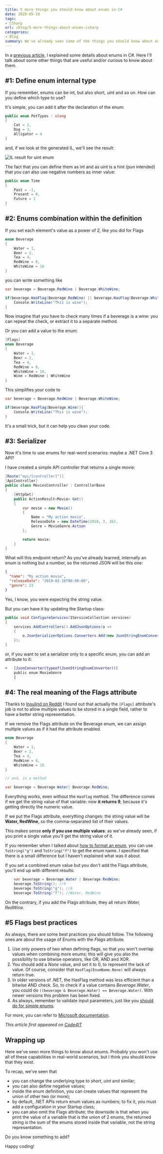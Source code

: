 ```yaml
---
title: 5 more things you should know about enums in C#
date: 2020-05-19
tags:
- CSharp
url: /blog/5-more-things-about-enums-csharp
categories:
- Blog
summary: We've already seen some of the things you should know about enums in C#. Here we'll dive into Flagged enumerations, serialization and so on.
---
```


In a [previous article](./5-things-enums-csharp "5 things you didn't know about enums in C#"), I explained some details about enums in C#. Here I'll talk about some other things that are useful and/or curious to know about them.

## #1: Define enum internal type

If you remember, enums can be int, but also short, uint and so on. How can you define which type to use?

It's simple, you can add it after the declaration of the enum:

```cs
public enum PetTypes : ulong
{
    Cat = 2,
    Dog = 3,
    Alligator = 4
}
```

and, if we look at the generated IL, we'll see the result:

![IL result for uint enum](./IL-int-with-uint-value.png "IL result for uint enum")

The fact that you can define them as int and as uint is a hint (pun intended) that you can also use negative numbers as inner value:

```cs
public enum Time
{
    Past = -1,
    Present = 0,
    Future = 1
}
```

## #2: Enums combination within the definition

If you set each element's value as a power of 2, like you did for Flags

```cs
enum Beverage
{
    Water = 1,
    Beer = 2,
    Tea = 4,
    RedWine = 8,
    WhiteWine = 16
}
```

you can write something like

```cs
var beverage = Beverage.RedWine | Beverage.WhiteWine;

if(beverage.HasFlag(Beverage.RedWine) || beverage.HasFlag(Beverage.WhiteWine)){
    Console.WriteLine("This is wine");
}
```

Now imagine that you have to check many times if a beverage is a wine: you can repeat the check, or extract it to a separate method.

Or you can add a value to the enum:

```cs
[Flags]
enum Beverage
{
    Water = 1,
    Beer = 2,
    Tea = 4,
    RedWine = 8,
    WhiteWine = 16,
    Wine = RedWine | WhiteWine
}
```

This simplifies your code to

```cs
var beverage = Beverage.RedWine | Beverage.WhiteWine;

if(beverage.HasFlag(Beverage.Wine)){
    Console.WriteLine("This is wine");
}
```

It's a small trick, but it can help you clean your code.

## #3: Serializer

Now it's time to use enums for real-word scenarios: maybe a .NET Core 3 API?

I have created a simple API controller that returns a single movie:

```cs
[Route("api/[controller]")]
[ApiController]
public class MoviesController : ControllerBase
{
    [HttpGet]
    public ActionResult<Movie> Get()
    {
        var movie = new Movie()
        {
            Name = "My action movie",
            ReleaseDate = new DateTime(2019, 3, 16),
            Genre = MovieGenre.Action
        };

        return movie;
    }
}
```

What will this endpoint return? As you've already learned, internally an enum is nothing but a number, so the returned JSON will be this one:

```json
{
  "name": "My action movie",
  "releaseDate": "2019-03-16T00:00:00",
  "genre": 23
}
```

Yes, I know, you were expecting the string value.

But you can have it by updating the Startup class:

```cs
public void ConfigureServices(IServiceCollection services)
{
    services.AddControllers().AddJsonOptions(o =>
    {
        o.JsonSerializerOptions.Converters.Add(new JsonStringEnumConverter());
    });
}
```

or, if you want to set a serializer only to a specific enum, you can add an attribute to it:

```diff
+   [JsonConverter(typeof(JsonStringEnumConverter))]
    public enum MovieGenre
    {
```

## #4: The real meaning of the Flags attribute

Thanks to [Insulind on Reddit](https://www.reddit.com/r/csharp/comments/gdszxz/5_things_you_didnt_know_about_enums_in_c/fplw77d "Reddit comment by Insulind") I found out that actually the `[Flags]` attribute's job is not to allow multiple values to be stored in a single field, rather to have a better string representation.

If we remove the Flags attribute on the Beverage enum, we can assign multiple values as if it had the attribute enabled.

```cs
enum Beverage
{
    Water = 1,
    Beer = 2,
    Tea = 4,
    RedWine = 8,
    WhiteWine = 16
}

// and, in a method

var beverage = Beverage.Water| Beverage.RedWine;
```

Everything works, even without the `HasFlag` method. The difference comes if we get the string value of that variable: now **it returns 9**, because it's getting directly the numeric value.

If we put the Flags attribute, everything changes: the string value will be **Water, RedWine**, so the comma-separated list of their values.

This makes sense **only if you use multiple values**: as we've already seen, if you print a single value you'll get the string value of it.

If you remember when I talked about [how to format an enum](./5-things-enums-csharp#2-many-ways-to-get-the-value "How to get enum values"), you can use `ToString("g")` and `ToString("f")` to get the enum name. I specified that there is a small difference but I haven't explained what was it about.

If you set a combined enum value but you don't add the Flags attribute, you'll end up with different results:

```cs
    var beverage = Beverage.Water | Beverage.RedWine;
    beverage.ToString(); //9
    beverage.ToString("g"); //9
    beverage.ToString("f"); //Water, RedWine
```

On the contrary, if you add the Flags attribute, they all return _Water, RedWine_.

## #5 Flags best practices

As always, there are some best practices you should follow. The following ones are about the usage of Enums with the _Flags_ attribute.

1. Use only powers of two when defining flags, so that you won't overlap values when combining more enums; this will give you also the possibility to use bitwise operators, like OR, AND and XOR.
2. You should add a _None_ value, and set it to 0, to represent the lack of value. Of course, consider that `HasFlag(EnumName.None)` will always return true.
3. In older versions of .NET, the HasFlag method was less efficient than a bitwise AND check. So, to check if a value contains _Beverage.Water_, you could do `((beverage & Beverage.Water) == Beverage.Water)`. With newer versions this problem has been fixed.
4. As always, remember to validate input parameters, just like you [should do for simple enums](./5-things-enums-csharp#5-enum-best-practices "Why you should validate inputs").

For more, you can refer to [Microsoft documentation](https://docs.microsoft.com/en-us/dotnet/api/system.flagsattribute?view=netcore-3.1#guidelines-for-flagsattribute-and-enum "Microsoft best practices about Flags attribute").

_This article first appeared on [Code4IT](https://www.code4it.dev/)_

## Wrapping up

Here we've seen more things to know about enums. Probably you won't use all of these capabilities in real-world scenarios, but I think you should know that they exist.

To recap, we've seen that

- you can change the underlying type to _short_, _uint_ and similar;
- you can also define negative values;
- inside the enum definition, you can create values that represent the union of other two (or more);
- by default, .NET APIs return enum values as numbers; to fix it, you must add a configuration in your Startup class;
- you can also omit the Flags attribute; the downside is that when you print the value of a variable that is the union of 2 enums, the returned string is the sum of the enums stored inside that variable, not the string representation.

Do you know something to add?

Happy coding!
